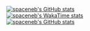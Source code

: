 [![spaceneb's GitHub stats](https://github-readme-stats.vercel.app/api?username=spaceneb&count_private=true&show_icons=true&theme=dracula)](https://github.com/anuraghazra/github-readme-stats)<br>
[![spaceneb's WakaTime stats](https://github-readme-stats.vercel.app/api/wakatime?username=spaceneb&show_icons=true&theme=dracula)](https://github.com/anuraghazra/github-readme-stats)<br>
[![spaceneb's GitHub stats](https://github-readme-stats.vercel.app/api/top-langs?username=spaceneb&count_private=true&show_icons=true&theme=dracula)](https://github.com/anuraghazra/github-readme-stats)
